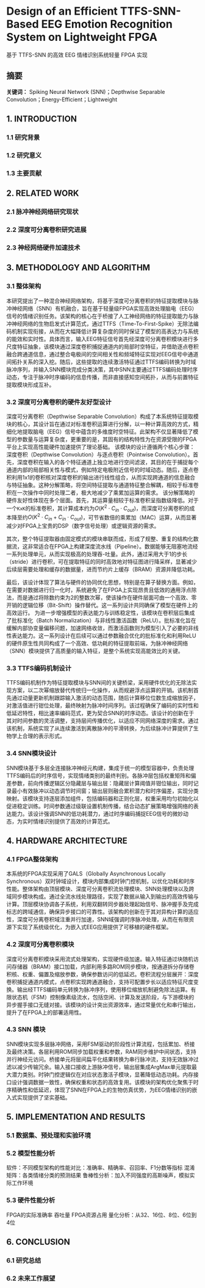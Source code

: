 # Design of an Efficient TTFS-SNN-Based EEG Emotion Recognition System on Lightweight FPGA
基于 TTFS-SNN 的高效 EEG 情绪识别系统轻量 FPGA 实现
## 摘要
**关键词：** Spiking Neural Network (SNN)；Depthwise Separable Convolution；Energy-Efficient；Lightweight
## 1. INTRODUCTION
### 1.1 研究背景
### 1.2 研究意义
### 1.3 主要贡献
## 2. RELATED WORK
### 2.1 脉冲神经网络研究现状
### 2.2 深度可分离卷积研究进展
### 2.3 神经网络硬件加速技术
## 3. METHODOLOGY AND ALGORITHM
### 3.1 整体架构
本研究提出了一种混合神经网络架构，将基于深度可分离卷积的特征提取模块与脉冲神经网络（SNN）有机融合，旨在基于轻量级FPGA实现高效处理脑电（EEG）信号的情绪识别任务。该架构的核心在于桥接了人工神经网络的特征提取能力与脉冲神经网络的生物启发式计算范式，通过TTFS（Time-To-First-Spike）无除法编码机制实现衔接，从而在大幅降低计算复杂度的同时保证了模型的高表达力与系统的能效和实时性。具体而言，输入EEG特征信号首先经深度可分离卷积模块进行多尺度特征抽象，该模块通过深度卷积捕捉通道内的局部时空特征，并借助逐点卷积融合跨通道信息，通过整合电极间的空间相关性和频域特征实现对EEG信号中通道间拓扑关系的深入挖。随后，这些提取的连续激活特征通过TTFS编码转换为时域脉冲序列，并输入SNN模块完成分类决策，其中SNN主要通过TTFS编码处理时序动态，专注于脉冲时序编码的信息传播，而非直接感知空间拓扑，从而与前置特征提取模块形成互补。
### 3.2 深度可分离卷积的硬件友好型设计
深度可分离卷积（Depthwise Separable Convolution）构成了本系统特征提取模块的核心，其设计旨在通过对标准卷积运算进行分解，以一种计算高效的方式，精细化地提取脑电（EEG）信号中蕴含的多维度时空特征。此架构不仅显著降低了模型的参数量与运算复杂度，更重要的是，其固有的结构特性为在资源受限的FPGA平台上实现高性能硬件加速提供了理论基础。
该模块的设计遵循两个核心步骤：深度卷积（Depthwise Convolution）与逐点卷积（Pointwise Convolution）。首先，深度卷积在输入的各个特征通道上独立地进行空间滤波，其目的在于捕捉每个通道内部的局部相关性与模式，例如特定电极附近信号的时域动态。随后，逐点卷积利用1x1的卷积核对深度卷积的输出进行线性组合，从而实现跨通道的信息融合与特征抽象。这种分解策略，将空间特征提取与通道特征整合解耦，相较于标准卷积在一次操作中同时处理二者，极大地减少了乘累加运算的需求。
该分解策略的硬件友好性体现在多个层面。首先，其运算量相较于标准卷积呈指数级降低。对于一个`KxK`的标准卷积，其计算成本约为$O(K^2 \cdot C_{in} \cdot C_{out})$，而深度可分离卷积的成本降至约$O(K^2 \cdot C_{in} + C_{in} \cdot C_{out})$，可节省数倍的乘累加（MAC）运算，从而显著减少对FPGA上宝贵的DSP（数字信号处理）或逻辑资源的需求。

其次，整个特征提取器由固定模式的模块串联而成，形成了规整、重复的结构化数据流，这非常适合在FPGA上构建深度流水线（Pipeline）。数据能够无阻塞地流经一系列处理单元，从而实现极高的处理吞-吐量。此外，通过采用大于1的步长（stride）进行卷积，可在提取特征的同时高效地对特征图进行降采样，显著减少后续层需要处理和缓存的数据量，进而节约片上缓存（BRAM）资源并降低功耗。

最后，该设计体现了算法与硬件的协同优化思想，特别是在算子替换方面。例如，在需要对数据进行归一化时，系统避免了在FPGA上实现昂贵且低效的通用浮点除法，而是通过将除数约束为2的整数次幂，使该操作在硬件层面可由一个高效、零开销的逻辑位移（Bit-Shift）操作替代。这一系列设计共同确保了模型在硬件上的高效运行。
为进一步增强模型的表达能力与训练稳定性，该模块在卷积层后集成了批标准化（Batch Normalization）与非线性激活函数（ReLU）。批标准化旨在缓解内部协变量偏移问题，加速网络收敛，而激活函数则为模型引入了必要的非线性表达能力。这一系列设计在后续可以通过参数融合优化的批标准化和利用ReLU的硬件原生性共同构成了一个高效、低功耗的特征提取前端，为脉冲神经网络（SNN）模块提供了高质量的输入特征，是整个系统实现高能效比的关键。
### 3.3 TTFS编码机制设计
TTFS编码机制作为特征提取模块与SNN间的关键桥梁，采用硬件优化的无除法实现方案，以二次幂缩放替代传统归一化操作，从而规避浮点运算的开销。该机制首先通过动量更新机制跟踪输入激活的动态范围，随后计算移位位数生成缩放因子，对激活值进行钳位处理，最终映射为脉冲时间序列。该过程确保了编码的实时性和低延迟特性，相比速率编码范式，更为契合SNN的时序动态。该设计的创新在于其对时间参数的灵活调整，支持层间传播优化，以适应不同网络深度的需求。通过该机制，系统实现了从连续激活到离散脉冲的平滑转换，为后续脉冲计算提供了生物学上合理的表示形式。
### 3.4 SNN模块设计
SNN模块基于多层全连接脉冲神经元构建，集成于统一的模型容器中，负责处理TTFS编码后的时序信号，实现情绪类别的最终判别。各脉冲层包括权重矩阵和偏差参数，前向传播逻辑区分隐藏层与输出层：隐藏层计算阈值并钳位输出，同时记录最小有效脉冲以动态调节时间窗；输出层则融合累积潜力和时序偏差，实现分类映射。该模块支持逐层添加组件，包括编码器和正则化层，权重采用均匀初始化以促进稳定训练。时间参数通过级联设置机制传播，结合动态扩展策略增强网络的表达能力。该设计强调SNN的低功耗潜力，通过时序编码捕捉EEG信号的微妙动态，为实时情绪识别提供了高效的计算范式。
## 4. HARDWARE ARCHITECTURE
### 4.1 FPGA整体架构
本系统的FPGA实现采用了GALS（Globally Asynchronous Locally Synchronous）双时钟域设计，模块内部集成时钟门控机制，以优化功耗和时序性能。整体架构由顶层模块、深度可分离卷积流处理模块、SNN处理模块以及跨域同步模块构成。通过全流水线处理路径，实现了数据从输入到输出的高效传输与计算。顶层模块协调各子系统，利用双翻转同步器处理起始信号、脉冲握手及完成标志的跨域通信，确保异步接口的可靠性。该架构的创新在于其对异构计算的适应性，深度可分离卷积域注重并行加速，SNN域强调时序脉冲处理，从而在有限资源下实现了系统级优化，为嵌入式EEG应用提供了可移植的硬件框架。
### 4.2 深度可分离卷积模块
深度可分离卷积模块采用流式处理架构，实现硬件级加速。输入特征通过块随机访问存储器（BRAM）接口加载，内部利用多路ROM同步模块，按通道拆分存储卷积核、权重、偏置及缩放参数，确保参数访问的低延迟。卷积流程分层展开：深度卷积捕捉通道内模式，点卷积实现跨通道融合，支持可配置步长以适应特征尺度变换。输出经TTFS编码单元转换为脉冲序列，使用移位缩放机制避免除法运算。有限状态机（FSM）控制像素级流水，包括空闲、计算及发送阶段，与下游模块的异步握手接口无缝对接。该模块的设计突出资源效率，通过常量优化和串行输出，提升了在FPGA上的部署适用性。
### 4.3 SNN 模块
SNN模块实现多层脉冲网络，采用FSM驱动的阶段性计算流程，包括累加、桥接及最终决策。各层利用ROM同步加载权重和参数，RAM同步维护中间状态，支持并行神经元访问。桥接单元将层间扁平化结果转换为串行脉冲流，支持无效脉冲过滤以减少传输冗余。输入接口接收上游脉冲信号，输出层集成ArgMax单元提取最大潜力类别。时钟门控逻辑仅在对应状态激活子模块，显著降低动态功耗。内存接口设计强调数据一致性，确保权重和状态的高效复用。该模块的架构优化聚焦于时序精确性和低延迟，体现了SNN在FPGA上的生物仿真优势，为EEG情绪识别的嵌入式实现提供了坚实基础。
## 5. IMPLEMENTATION AND RESULTS
### 5.1 数据集、预处理和实验环境
### 5.2 模型性能分析
软件：不同模型架构的性能对比：准确率、精确率、召回率、F1分数等指标
混淆矩阵：各类情绪分类的预测结果
鲁棒性分析：加入不同强度的高斯噪声，模拟实际工作环境
### 5.3 硬件性能分析
FPGA的实际准确率
吞吐量
FPGA资源占用
量化分析：从32、16位、8位、6位到4位
## 6. CONCLUSION
### 6.1 研究总结
### 6.2 未来工作展望
